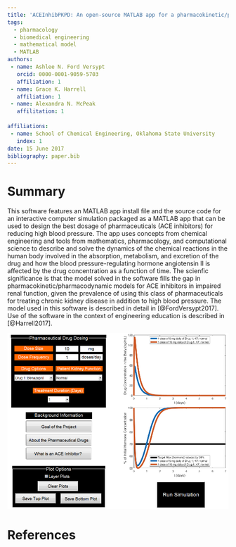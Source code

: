 ```yaml
---
title: 'ACEInhibPKPD: An open-source MATLAB app for a pharmacokinetic/pharmacodynamic model of ACE inhibition'
tags:
  - pharmacology
  - biomedical engineering
  - mathematical model
  - MATLAB
authors:
 - name: Ashlee N. Ford Versypt
   orcid: 0000-0001-9059-5703
   affiliation: 1
 - name: Grace K. Harrell
   affiliation: 1
 - name: Alexandra N. McPeak
   affilitation: 1
   
affiliations:
 - name: School of Chemical Engineering, Oklahoma State University
   index: 1
date: 15 June 2017
bibliography: paper.bib
---
```


# Summary

This software features an MATLAB app install file and the source code for an interactive computer simulation packaged as a MATLAB app that can be used to design the best dosage of pharmaceuticals (ACE inhibitors) for reducing high blood pressure. The app uses concepts from chemical engineering and tools from mathematics, pharmacology, and computational science to describe and solve the dynamics of the chemical reactions in the human body involved in the absorption, metabolism, and excretion of the drug and how the blood pressure-regulating hormone angiotensin II is affected by the drug concentration as a function of time. The scienfic significance is that the model solved in the software fills the gap in pharmacokinetic/pharmacodynamic models for ACE inhibitors in impaired renal function, given the prevalence of using this class of pharmaceuticals for treating chronic kidney disease in addition to high blood pressure. The model used in this software is described in detail in [@FordVersypt2017]. Use of the software in the context of engineering education is described in [@Harrell2017].

![GUI screenshot](thumbnail.png)

# References
